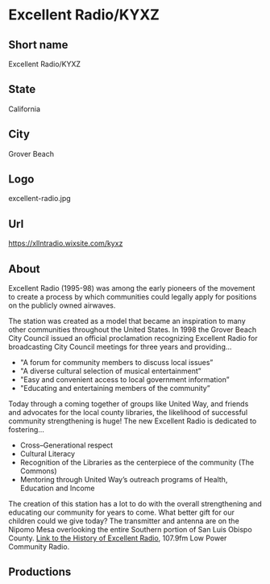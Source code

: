 # Excellent Radio/KYXZ

## Short name

Excellent Radio/KYXZ

## State

California

## City

Grover Beach

## Logo

excellent-radio.jpg

## Url

https://xllntradio.wixsite.com/kyxz

## About

Excellent Radio (1995-98) was among the early pioneers of the movement to create a process by which communities could legally apply for positions on the publicly owned airwaves.  

The station was created as a model that became an inspiration to many other communities throughout the United States.
In 1998 the Grover Beach City Council issued an official proclamation recognizing Excellent Radio for broadcasting City Council meetings for three years and providing...  
* "A forum for community members to discuss local issues”
* "A diverse cultural selection of musical entertainment”
* "Easy and convenient access to local government information”
* "Educating and entertaining members of the community”
   
Today through a coming together of groups like United Way, and friends and advocates for the local county libraries, the likelihood of successful community strengthening is huge! The new Excellent Radio is dedicated to fostering…
  * Cross–Generational respect
  * Cultural Literacy
  * Recognition of the Libraries as the centerpiece of the community (The Commons)
  * Mentoring through United Way’s outreach programs of Health, Education and Income
   
The creation of this station has a lot to do with the overall strengthening and educating our community for years to come. 
What better gift for our children could we give today?
The transmitter and antenna are on the Nipomo Mesa  overlooking the entire Southern portion of San Luis Obispo County.
[Link to the History of Excellent Radio](https://1654ec88-7bc8-4651-86ec-bcfad06c5ef7.filesusr.com/ugd/3dc45c_1cf807c7e93e43a8bfea841f48f7aa53.pdf), 107.9fm Low Power Community Radio.

## Productions
